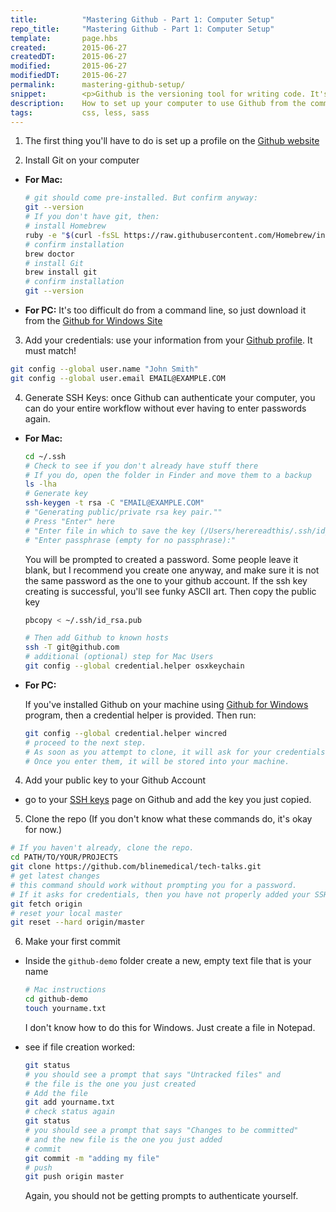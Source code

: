 ```yaml
---
title:      	"Mastering Github - Part 1: Computer Setup"
repo_title:     "Mastering Github - Part 1: Computer Setup"
template:       page.hbs
created:       	2015-06-27
createdDT:     	2015-06-27
modified:		2015-06-27
modifiedDT:     2015-06-27
permalink:  	mastering-github-setup/
snippet:        <p>Github is the versioning tool for writing code. It's basically social networking for coders. In this 5-part series, I'll show you how to go from zero Github experience to doing pretty much everything you need to do. Part 1 will be about setting up your computer to use Github from the command line.</p>
description:	How to set up your computer to use Github from the command line
tags:       	css, less, sass
---
```


1. The first thing you'll have to do is set up a profile on the [Github website](https://github.com/)

2. Install Git on your computer 
  * **For Mac:**

    ```bash
    # git should come pre-installed. But confirm anyway:
    git --version
    # If you don't have git, then:
    # install Homebrew
    ruby -e "$(curl -fsSL https://raw.githubusercontent.com/Homebrew/install/master/install)"
    # confirm installation
    brew doctor
    # install Git
    brew install git
    # confirm installation
    git --version
    ```
  * **For PC:**
    It's too difficult do from a command line, so just download it from the [Github for Windows Site](https://windows.github.com/)

3. Add your credentials: use your information from your [Github profile](https://github.com/settings/profile). It must match!

  ```bash
  git config --global user.name "John Smith"
  git config --global user.email EMAIL@EXAMPLE.COM
  ```
4. Generate SSH Keys: once Github can authenticate your computer, you can do your entire workflow without ever having to enter passwords again.

  * **For Mac:**

    ```bash
    cd ~/.ssh
    # Check to see if you don't already have stuff there
    # If you do, open the folder in Finder and move them to a backup
    ls -lha
    # Generate key
    ssh-keygen -t rsa -C "EMAIL@EXAMPLE.COM"
    # "Generating public/private rsa key pair.""
    # Press "Enter" here
    # "Enter file in which to save the key (/Users/herereadthis/.ssh/id_rsa):""
    # "Enter passphrase (empty for no passphrase):"
    ```

    You will be prompted to created a password. Some people leave it blank, but I recommend you create one anyway, and make sure it is not the same password as the one to your github account. If the ssh key creating is successful, you'll see funky ASCII art. Then copy the public key

    ```bash
    pbcopy < ~/.ssh/id_rsa.pub
    ```
    
    ```bash
    # Then add Github to known hosts
    ssh -T git@github.com
    # additional (optional) step for Mac Users
    git config --global credential.helper osxkeychain
    ```

  * **For PC:**
  
    If you've installed Github on your machine using [Github for Windows](https://windows.github.com/) program, then a credential helper is provided. Then run:
    
    ```bash
    git config --global credential.helper wincred
    # proceed to the next step. 
    # As soon as you attempt to clone, it will ask for your credentials.
    # Once you enter them, it will be stored into your machine.
    ```

4. Add your public key to your Github Account
  
  * go to your [SSH keys](https://github.com/settings/ssh) page on Github and add the key you just copied.

5. Clone the repo (If you don't know what these commands do, it's okay for now.)

  ```bash
  # If you haven't already, clone the repo.
  cd PATH/TO/YOUR/PROJECTS
  git clone https://github.com/blinemedical/tech-talks.git
  # get latest changes
  # this command should work without prompting you for a password.
  # If it asks for credentials, then you have not properly added your SSH keys.
  git fetch origin
  # reset your local master
  git reset --hard origin/master
  ```

6. Make your first commit
  
  * Inside the ```github-demo``` folder create a new, empty text file that is your name

    ```bash
    # Mac instructions
    cd github-demo
    touch yourname.txt
    ```

    I don't know how to do this for Windows. Just create a file in Notepad.
  * see if file creation worked:

    ```bash
    git status
    # you should see a prompt that says "Untracked files" and 
    # the file is the one you just created
    # Add the file
    git add yourname.txt
    # check status again
    git status
    # you should see a prompt that says "Changes to be committed" 
    # and the new file is the one you just added
    # commit
    git commit -m "adding my file"
    # push
    git push origin master
    ```

    Again, you should not be getting prompts to authenticate yourself.





